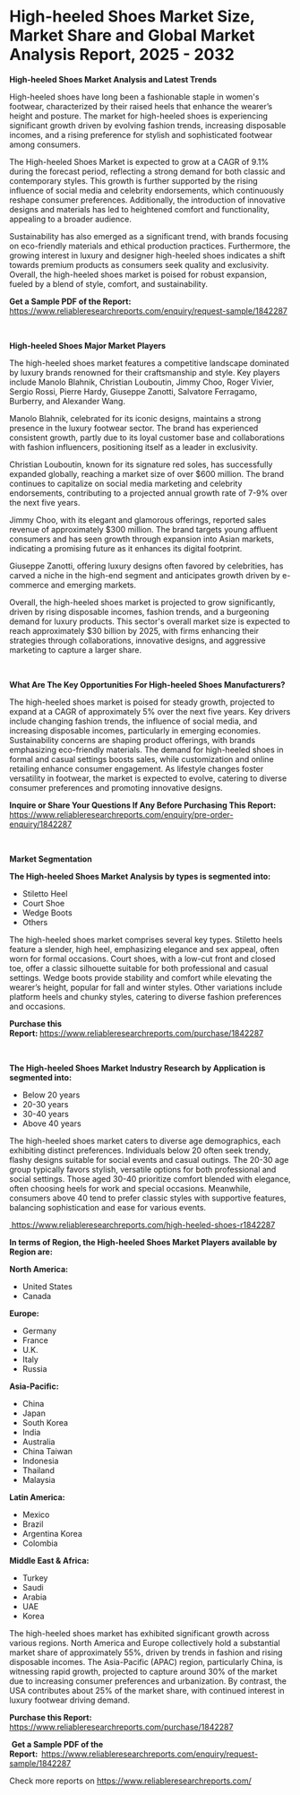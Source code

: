 <p><h1>High-heeled Shoes Market Size, Market Share and Global Market Analysis Report, 2025 - 2032</h1></p><p><strong>High-heeled Shoes Market Analysis and Latest Trends</strong></p>
<p><p>High-heeled shoes have long been a fashionable staple in women's footwear, characterized by their raised heels that enhance the wearer’s height and posture. The market for high-heeled shoes is experiencing significant growth driven by evolving fashion trends, increasing disposable incomes, and a rising preference for stylish and sophisticated footwear among consumers. </p><p>The High-heeled Shoes Market is expected to grow at a CAGR of 9.1% during the forecast period, reflecting a strong demand for both classic and contemporary styles. This growth is further supported by the rising influence of social media and celebrity endorsements, which continuously reshape consumer preferences. Additionally, the introduction of innovative designs and materials has led to heightened comfort and functionality, appealing to a broader audience.</p><p>Sustainability has also emerged as a significant trend, with brands focusing on eco-friendly materials and ethical production practices. Furthermore, the growing interest in luxury and designer high-heeled shoes indicates a shift towards premium products as consumers seek quality and exclusivity. Overall, the high-heeled shoes market is poised for robust expansion, fueled by a blend of style, comfort, and sustainability.</p></p>
<p><strong>Get a Sample PDF of the Report:&nbsp;</strong> <a href="https://www.reliableresearchreports.com/enquiry/request-sample/1842287?utm_campaign=2290&utm_medium=2&utm_source=Github&utm_content=ia&utm_term=26032025&utm_id=high-heeled-shoes">https://www.reliableresearchreports.com/enquiry/request-sample/1842287</a></p>
<p>&nbsp;</p>
<p><strong>High-heeled Shoes Major Market Players</strong></p>
<p><p>The high-heeled shoes market features a competitive landscape dominated by luxury brands renowned for their craftsmanship and style. Key players include Manolo Blahnik, Christian Louboutin, Jimmy Choo, Roger Vivier, Sergio Rossi, Pierre Hardy, Giuseppe Zanotti, Salvatore Ferragamo, Burberry, and Alexander Wang. </p><p>Manolo Blahnik, celebrated for its iconic designs, maintains a strong presence in the luxury footwear sector. The brand has experienced consistent growth, partly due to its loyal customer base and collaborations with fashion influencers, positioning itself as a leader in exclusivity. </p><p>Christian Louboutin, known for its signature red soles, has successfully expanded globally, reaching a market size of over $600 million. The brand continues to capitalize on social media marketing and celebrity endorsements, contributing to a projected annual growth rate of 7-9% over the next five years.</p><p>Jimmy Choo, with its elegant and glamorous offerings, reported sales revenue of approximately $300 million. The brand targets young affluent consumers and has seen growth through expansion into Asian markets, indicating a promising future as it enhances its digital footprint.</p><p>Giuseppe Zanotti, offering luxury designs often favored by celebrities, has carved a niche in the high-end segment and anticipates growth driven by e-commerce and emerging markets.</p><p>Overall, the high-heeled shoes market is projected to grow significantly, driven by rising disposable incomes, fashion trends, and a burgeoning demand for luxury products. This sector's overall market size is expected to reach approximately $30 billion by 2025, with firms enhancing their strategies through collaborations, innovative designs, and aggressive marketing to capture a larger share.</p></p>
<p>&nbsp;</p>
<p><strong>What Are The Key Opportunities For High-heeled Shoes Manufacturers?</strong></p>
<p><p>The high-heeled shoes market is poised for steady growth, projected to expand at a CAGR of approximately 5% over the next five years. Key drivers include changing fashion trends, the influence of social media, and increasing disposable incomes, particularly in emerging economies. Sustainability concerns are shaping product offerings, with brands emphasizing eco-friendly materials. The demand for high-heeled shoes in formal and casual settings boosts sales, while customization and online retailing enhance consumer engagement. As lifestyle changes foster versatility in footwear, the market is expected to evolve, catering to diverse consumer preferences and promoting innovative designs.</p></p>
<p><strong>Inquire or Share Your Questions If Any Before Purchasing This Report:</strong> <a href="https://www.reliableresearchreports.com/enquiry/pre-order-enquiry/1842287?utm_campaign=2290&utm_medium=2&utm_source=Github&utm_content=ia&utm_term=26032025&utm_id=high-heeled-shoes">https://www.reliableresearchreports.com/enquiry/pre-order-enquiry/1842287</a></p>
<p>&nbsp;</p>
<p><strong>Market Segmentation</strong></p>
<p><strong>The High-heeled Shoes Market Analysis by types is segmented into:</strong></p>
<p><ul><li>Stiletto Heel</li><li>Court Shoe</li><li>Wedge Boots</li><li>Others</li></ul></p>
<p><p>The high-heeled shoes market comprises several key types. Stiletto heels feature a slender, high heel, emphasizing elegance and sex appeal, often worn for formal occasions. Court shoes, with a low-cut front and closed toe, offer a classic silhouette suitable for both professional and casual settings. Wedge boots provide stability and comfort while elevating the wearer’s height, popular for fall and winter styles. Other variations include platform heels and chunky styles, catering to diverse fashion preferences and occasions.</p></p>
<p><strong>Purchase this Report:&nbsp;</strong><a href="https://www.reliableresearchreports.com/purchase/1842287?utm_campaign=2290&utm_medium=2&utm_source=Github&utm_content=ia&utm_term=26032025&utm_id=high-heeled-shoes">https://www.reliableresearchreports.com/purchase/1842287</a></p>
<p>&nbsp;</p>
<p><strong>The High-heeled Shoes Market Industry Research by Application is segmented into:</strong></p>
<p><ul><li>Below 20 years</li><li>20-30 years</li><li>30-40 years</li><li>Above 40 years</li></ul></p>
<p><p>The high-heeled shoes market caters to diverse age demographics, each exhibiting distinct preferences. Individuals below 20 often seek trendy, flashy designs suitable for social events and casual outings. The 20-30 age group typically favors stylish, versatile options for both professional and social settings. Those aged 30-40 prioritize comfort blended with elegance, often choosing heels for work and special occasions. Meanwhile, consumers above 40 tend to prefer classic styles with supportive features, balancing sophistication and ease for various events.</p></p>
<p><a href="https://www.reliableresearchreports.com/high-heeled-shoes-r1842287?utm_campaign=2290&utm_medium=2&utm_source=Github&utm_content=ia&utm_term=26032025&utm_id=high-heeled-shoes">&nbsp;https://www.reliableresearchreports.com/high-heeled-shoes-r1842287</a></p>
<p><strong>In terms of Region, the High-heeled Shoes Market Players available by Region are:</strong></p>
<p>
    <p> <strong> North America: </strong>
        <ul>
            <li>United States</li>
            <li>Canada</li>
        </ul>
        </p> 
    <p> <strong> Europe: </strong>
        <ul>
            <li>Germany</li>
            <li>France</li>
            <li>U.K.</li>
            <li>Italy</li>
            <li>Russia</li>
        </ul>
        </p> 
    <p> <strong> Asia-Pacific: </strong>
        <ul>
            <li>China</li>
            <li>Japan</li>
            <li>South Korea</li>
            <li>India</li>
            <li>Australia</li>
            <li>China Taiwan</li>
            <li>Indonesia</li>
            <li>Thailand</li>
            <li>Malaysia</li>
        </ul>
        </p> 
    <p> <strong> Latin America: </strong>
        <ul>
            <li>Mexico</li>
            <li>Brazil</li>
            <li>Argentina Korea</li>
            <li>Colombia</li>
        </ul>
        </p> 
    <p> <strong> Middle East & Africa: </strong>
        <ul>
            <li>Turkey</li>
            <li>Saudi</li>
            <li>Arabia</li>
            <li>UAE</li>
            <li>Korea</li>
        </ul>
    </p>
    </p>
<p><p>The high-heeled shoes market has exhibited significant growth across various regions. North America and Europe collectively hold a substantial market share of approximately 55%, driven by trends in fashion and rising disposable incomes. The Asia-Pacific (APAC) region, particularly China, is witnessing rapid growth, projected to capture around 30% of the market due to increasing consumer preferences and urbanization. By contrast, the USA contributes about 25% of the market share, with continued interest in luxury footwear driving demand.</p></p>
<p><strong>Purchase this Report: </strong><a href="https://www.reliableresearchreports.com/purchase/1842287?utm_campaign=2290&utm_medium=2&utm_source=Github&utm_content=ia&utm_term=26032025&utm_id=high-heeled-shoes">https://www.reliableresearchreports.com/purchase/1842287</a></p>
<p>&nbsp;<strong>Get a Sample PDF of the Report:&nbsp;&nbsp;</strong><a href="https://www.reliableresearchreports.com/enquiry/request-sample/1842287?utm_campaign=2290&utm_medium=2&utm_source=Github&utm_content=ia&utm_term=26032025&utm_id=high-heeled-shoes">https://www.reliableresearchreports.com/enquiry/request-sample/1842287</a></p>
<p><strong></strong></p>
<p>Check more reports on <a href="https://www.reliableresearchreports.com/?utm_campaign=2290&utm_medium=2&utm_source=Github&utm_content=ia&utm_term=26032025&utm_id=high-heeled-shoes">https://www.reliableresearchreports.com/</a></p>